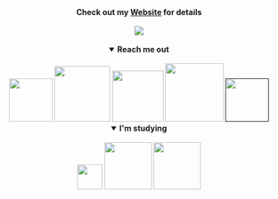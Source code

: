<div style='bold' align='center'>
 <strong>Check out my <a href='https://antoneto.netlify.app'>Website</a> for details</strong>
</div></br>
<div align="center">
<img src="https://github-readme-stats.vercel.app/api/top-langs/?username=antonioniet&layout=compact&show_icons=true&theme=radical"/></br>
</div></br>
<div align='center'>
<details open>
<summary align='center'><strong>Reach me out<strong></summary>
<br>
            <a target='_blank' href="mailto:antonionetodev@yahoo.com"><img src='https://img.shields.io/badge/Gmail-D14836?style=for-the-badge&logo=gmail&logoColor=white' width='78px'></a>
            <a target='_blank' href="https://www.linkedin.com/in/antonioniet"><img src='https://img.shields.io/badge/LinkedIn-0077B5?style=for-the-badge&logo=linkedin&logoColor=white' width='100px'></a>
            <a target='_blank' href="https://twitter.com/NietDev"><img src='https://img.shields.io/badge/Twitter-1DA1F2?style=for-the-badge&logo=twitter&logoColor=white' width='92px'></a>
            <a target='_blank' href="https://api.whatsapp.com/send?phone=55031981070021"><img src='https://img.shields.io/badge/WhatsApp-25D366?style=for-the-badge&logo=whatsapp&logoColor=white' width='105px'></a>
 <a target='_blank' href=""><img src='https://img.shields.io/badge/Steam-000000?style=for-the-badge&logo=steam&logoColor=white' width='78px'></a>
</details>
 </div>
 
 <div align='center'>
<details open>
<summary align='center'><strong>I'm studying<strong></summary>
<br>
            <a target='_blank' href="#"><img src='https://img.shields.io/badge/C-00599C?style=for-the-badge&logo=c&logoColor=white' width='45px'></a>
            <a target='_blank' href=#"><img src='https://img.shields.io/badge/Python-3776AB?style=for-the-badge&logo=python&logoColor=white' width='85px'></a>
            <a target='_blank' href="#"><img src='https://img.shields.io/badge/MySQL-00000F?style=for-the-badge&logo=mysql&logoColor=white' width='85px'></a>
</details>
 </div>
